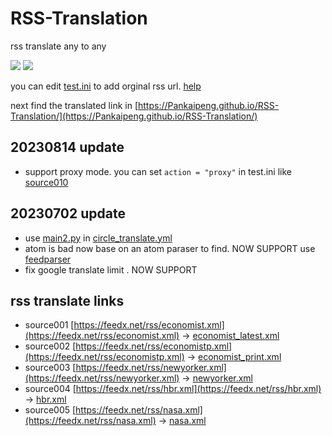 # RSS-Translation

rss translate any to any

![](https://github.com/Pankaipeng/RSS-Translation/workflows/circle_translate/badge.svg)
![](https://github.com/Pankaipeng/RSS-Translation/workflows/Deploy/badge.svg)

you can edit [test.ini](https://github.com/Pankaipeng/RSS-Translation/edit/main/test.ini) to add orginal rss url. [help](https://github.com/Pankaipeng/RSS-Translation/issues/2)

next find the translated link in [https://Pankaipeng.github.io/RSS-Translation/](https://Pankaipeng.github.io/RSS-Translation/)

## 20230814 update
- support proxy mode. you can set `action = "proxy"` in test.ini like [source010](https://github.com/Pankaipeng/RSS-Translation/blob/f6648c5262f4fa0926310dbe43fff820bf727ac7/test.ini#L67)

## 20230702 update 
- use [main2.py](https://github.com/Pankaipeng/RSS-Translation/blob/main/main2.py) in [circle_translate.yml](https://github.com/Pankaipeng/RSS-Translation/blob/aeb61bc36eb1a22fd003677b5209291cf7cb4a87/.github/workflows/circle_translate.yml#L38)
- atom is bad now base on an atom paraser to find. NOW SUPPORT
        use [feedparser](https://pythonhosted.org/feedparser/)
- fix google translate limit . NOW SUPPORT

## rss translate links

 - source001 [https://feedx.net/rss/economist.xml](https://feedx.net/rss/economist.xml) -> [economist_latest.xml](rss/economist_latest.xml)
 - source002 [https://feedx.net/rss/economistp.xml](https://feedx.net/rss/economistp.xml) -> [economist_print.xml](rss/economist_print.xml)
 - source003 [https://feedx.net/rss/newyorker.xml](https://feedx.net/rss/newyorker.xml) -> [newyorker.xml](rss/newyorker.xml)
 - source004 [https://feedx.net/rss/hbr.xml](https://feedx.net/rss/hbr.xml) -> [hbr.xml](rss/hbr.xml)
 - source005 [https://feedx.net/rss/nasa.xml](https://feedx.net/rss/nasa.xml) -> [nasa.xml](rss/nasa.xml)
